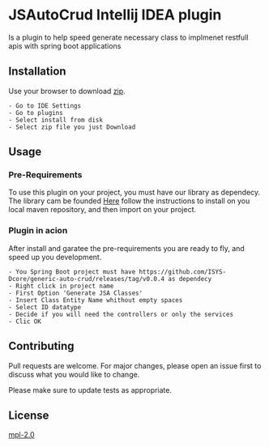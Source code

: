 # JSAutoCrud Intellij IDEA plugin

Is a plugin to help speed generate necessary class to implmenet restfull apis with spring boot applications

## Installation

Use your browser to download [zip](https://github.com/Domingos-Masta/JSAutoCrudPlugin/releases/tag/v0.0.5).

```intellij IDEA
- Go to IDE Settings
- Go to plugins
- Select install from disk
- Select zip file you just Download
```

## Usage

### Pre-Requirements

To use this plugin on your project, you must have our library as dependecy.
The library cam be founded [Here](https://github.com/ISYS-Dcore/generic-auto-crud/releases) 
follow the instructions to install on you local maven repository, and then import on your project.

### Plugin in acion

After install and garatee the pre-requirements you are ready to fly, and speed up you development.

```intellij IDEA
- You Spring Boot project must have https://github.com/ISYS-Dcore/generic-auto-crud/releases/tag/v0.0.4 as dependecy
- Right click in project name
- First Option 'Generate JSA Classes'
- Insert Class Entity Name whithout empty spaces
- Select ID datatype
- Decide if you will need the controllers or only the services
- Clic OK
```

## Contributing

Pull requests are welcome. For major changes, please open an issue first
to discuss what you would like to change.

Please make sure to update tests as appropriate.

## License

[mpl-2.0](https://choosealicense.com/licenses/mpl-2.0/)
